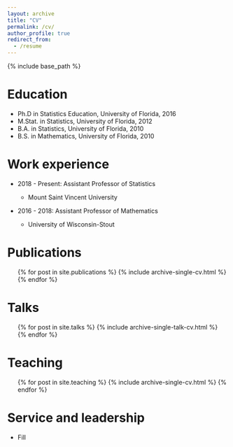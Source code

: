 ```yaml
---
layout: archive
title: "CV"
permalink: /cv/
author_profile: true
redirect_from:
  - /resume
---
```


{% include base_path %}

Education
======
* Ph.D in Statistics Education, University of Florida, 2016
* M.Stat. in Statistics, University of Florida, 2012
* B.A. in Statistics, University of Florida, 2010
* B.S. in Mathematics, University of Florida, 2010

Work experience
======
* 2018 - Present: Assistant Professor of Statistics
  * Mount Saint Vincent University

* 2016 - 2018: Assistant Professor of Mathematics
  * University of Wisconsin-Stout
  
Publications
======
  <ul>{% for post in site.publications %}
    {% include archive-single-cv.html %}
  {% endfor %}</ul>
  
Talks
======
  <ul>{% for post in site.talks %}
    {% include archive-single-talk-cv.html %}
  {% endfor %}</ul>
  
Teaching
======
  <ul>{% for post in site.teaching %}
    {% include archive-single-cv.html %}
  {% endfor %}</ul>
  
Service and leadership
======
* Fill
